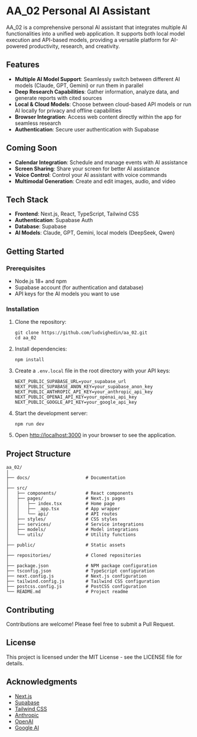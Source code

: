 # AA_02 Personal AI Assistant

AA_02 is a comprehensive personal AI assistant that integrates multiple AI functionalities into a unified web application. It supports both local model execution and API-based models, providing a versatile platform for AI-powered productivity, research, and creativity.

## Features

- **Multiple AI Model Support**: Seamlessly switch between different AI models (Claude, GPT, Gemini) or run them in parallel
- **Deep Research Capabilities**: Gather information, analyze data, and generate reports with cited sources
- **Local & Cloud Models**: Choose between cloud-based API models or run AI locally for privacy and offline capabilities
- **Browser Integration**: Access web content directly within the app for seamless research
- **Authentication**: Secure user authentication with Supabase

## Coming Soon

- **Calendar Integration**: Schedule and manage events with AI assistance
- **Screen Sharing**: Share your screen for better AI assistance
- **Voice Control**: Control your AI assistant with voice commands
- **Multimodal Generation**: Create and edit images, audio, and video

## Tech Stack

- **Frontend**: Next.js, React, TypeScript, Tailwind CSS
- **Authentication**: Supabase Auth
- **Database**: Supabase
- **AI Models**: Claude, GPT, Gemini, local models (DeepSeek, Qwen)

## Getting Started

### Prerequisites

- Node.js 18+ and npm
- Supabase account (for authentication and database)
- API keys for the AI models you want to use

### Installation

1. Clone the repository:
   ```
   git clone https://github.com/ludvighedin/aa_02.git
   cd aa_02
   ```

2. Install dependencies:
   ```
   npm install
   ```

3. Create a `.env.local` file in the root directory with your API keys:
   ```
   NEXT_PUBLIC_SUPABASE_URL=your_supabase_url
   NEXT_PUBLIC_SUPABASE_ANON_KEY=your_supabase_anon_key
   NEXT_PUBLIC_ANTHROPIC_API_KEY=your_anthropic_api_key
   NEXT_PUBLIC_OPENAI_API_KEY=your_openai_api_key
   NEXT_PUBLIC_GOOGLE_API_KEY=your_google_api_key
   ```

4. Start the development server:
   ```
   npm run dev
   ```

5. Open [http://localhost:3000](http://localhost:3000) in your browser to see the application.

## Project Structure

```
aa_02/
│
├── docs/                     # Documentation
│
├── src/
│   ├── components/           # React components
│   ├── pages/                # Next.js pages
│   │   ├── index.tsx         # Home page
│   │   ├── _app.tsx          # App wrapper
│   │   └── api/              # API routes
│   ├── styles/               # CSS styles
│   ├── services/             # Service integrations
│   ├── models/               # Model integrations
│   └── utils/                # Utility functions
│
├── public/                   # Static assets
│
├── repositories/             # Cloned repositories
│
├── package.json              # NPM package configuration
├── tsconfig.json             # TypeScript configuration
├── next.config.js            # Next.js configuration
├── tailwind.config.js        # Tailwind CSS configuration
├── postcss.config.js         # PostCSS configuration
└── README.md                 # Project readme
```

## Contributing

Contributions are welcome! Please feel free to submit a Pull Request.

## License

This project is licensed under the MIT License - see the LICENSE file for details.

## Acknowledgments

- [Next.js](https://nextjs.org/)
- [Supabase](https://supabase.io/)
- [Tailwind CSS](https://tailwindcss.com/)
- [Anthropic](https://www.anthropic.com/)
- [OpenAI](https://openai.com/)
- [Google AI](https://ai.google/)
